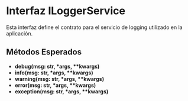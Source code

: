 # Interfaz ILoggerService

Esta interfaz define el contrato para el servicio de logging utilizado en la aplicación.

## Métodos Esperados

- **debug(msg: str, \*args, \*\*kwargs)**  
- **info(msg: str, \*args, \*\*kwargs)**
- **warning(msg: str, \*args, \*\*kwargs)**
- **error(msg: str, \*args, \*\*kwargs)**
- **exception(msg: str, \*args, \*\*kwargs)**
